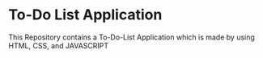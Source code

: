 # To-Do List Application

This Repository contains a To-Do-List Application which is made by using HTML, CSS, and JAVASCRIPT
